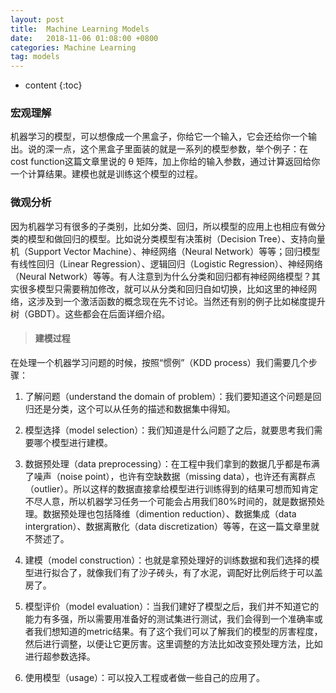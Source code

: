 ```yaml
---
layout: post
title:  Machine Learning Models
date:   2018-11-06 01:08:00 +0800
categories: Machine Learning
tag: models
---
```


* content
{:toc}


### 宏观理解

机器学习的模型，可以想像成一个黑盒子，你给它一个输入，它会还给你一个输出。说的深一点，这个黑盒子里面装的就是一系列的模型参数，举个例子：在cost function这篇文章里说的 θ 矩阵，加上你给的输入参数，通过计算返回给你一个计算结果。建模也就是训练这个模型的过程。

### 微观分析

因为机器学习有很多的子类别，比如分类、回归，所以模型的应用上也相应有做分类的模型和做回归的模型。比如说分类模型有决策树（Decision Tree）、支持向量机（Support Vector Machine）、神经网络（Neural Network）等等；回归模型有线性回归（Linear Regression）、逻辑回归（Logistic Regression）、神经网络（Neural Network）等等。有人注意到为什么分类和回归都有神经网络模型？其实很多模型只需要稍加修改，就可以从分类和回归自如切换，比如这里的神经网络，这涉及到一个激活函数的概念现在先不讨论。当然还有别的例子比如梯度提升树（GBDT）。这些都会在后面详细介绍。

> #### 建模过程
在处理一个机器学习问题的时候，按照“惯例”（KDD process）我们需要几个步骤：

1. 了解问题（understand the domain of problem）：我们要知道这个问题是回归还是分类，这个可以从任务的描述和数据集中得知。

2. 模型选择（model selection）：我们知道是什么问题了之后，就要思考我们需要哪个模型进行建模。

3. 数据预处理（data preprocessing）：在工程中我们拿到的数据几乎都是布满了噪声（noise point），也许有空缺数据（missing data），也许还有离群点（outlier）。所以这样的数据直接拿给模型进行训练得到的结果可想而知肯定不尽人意，所以机器学习任务一个可能会占用我们80%时间的，就是数据预处理。数据预处理也包括降维（dimention reduction）、数据集成（data intergration）、数据离散化（data discretization）等等，在这一篇文章里就不赘述了。

4. 建模（model construction）：也就是拿预处理好的训练数据和我们选择的模型进行拟合了，就像我们有了沙子砖头，有了水泥，调配好比例后终于可以盖房了。

5. 模型评价（model evaluation）：当我们建好了模型之后，我们并不知道它的能力有多强，所以需要用准备好的测试集进行测试，我们会得到一个准确率或者我们想知道的metric结果。有了这个我们可以了解我们的模型的厉害程度，然后进行调整，以便让它更厉害。这里调整的方法比如改变预处理方法，比如进行超参数选择。

6. 使用模型（usage）：可以投入工程或者做一些自己的应用了。

 
